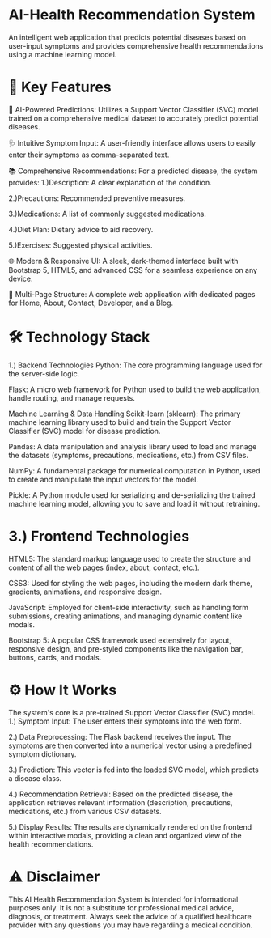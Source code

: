 # AI-Health Recommendation System
An intelligent web application that predicts potential diseases based on user-input symptoms and provides comprehensive health recommendations using a machine learning model.


# 🌟 Key Features
🤖 AI-Powered Predictions: Utilizes a Support Vector Classifier (SVC) model trained on a comprehensive medical dataset to accurately predict potential diseases.

🩺 Intuitive Symptom Input: A user-friendly interface allows users to easily enter their symptoms as comma-separated text.

📚 Comprehensive Recommendations: For a predicted disease, the system provides:
1.)Description: A clear explanation of the condition.

2.)Precautions: Recommended preventive measures.

3.)Medications: A list of commonly suggested medications.

4.)Diet Plan: Dietary advice to aid recovery.

5.)Exercises: Suggested physical activities.

🌐 Modern & Responsive UI: A sleek, dark-themed interface built with Bootstrap 5, HTML5, and advanced CSS for a seamless experience on any device.

📄 Multi-Page Structure: A complete web application with dedicated pages for Home, About, Contact, Developer, and a Blog. 


# 🛠️ Technology Stack
1.) Backend Technologies
Python: The core programming language used for the server-side logic.

Flask: A micro web framework for Python used to build the web application, handle routing, and manage requests.

Machine Learning & Data Handling
Scikit-learn (sklearn): The primary machine learning library used to build and train the Support Vector Classifier (SVC) model for disease prediction.

Pandas: A data manipulation and analysis library used to load and manage the datasets (symptoms, precautions, medications, etc.) from CSV files.

NumPy: A fundamental package for numerical computation in Python, used to create and manipulate the input vectors for the model.

Pickle: A Python module used for serializing and de-serializing the trained machine learning model, allowing you to save and load it without retraining.

# 3.) Frontend Technologies
 HTML5: The standard markup language used to create the structure and content of all the web pages (index, about, contact, etc.).

CSS3: Used for styling the web pages, including the modern dark theme, gradients, animations, and responsive design.

JavaScript: Employed for client-side interactivity, such as handling form submissions, creating animations, and managing dynamic content like modals.

Bootstrap 5: A popular CSS framework used extensively for layout, responsive design, and pre-styled components like the navigation bar, buttons, cards, and modals.

# ⚙️ How It Works
The system's core is a pre-trained Support Vector Classifier (SVC) model.
1.) Symptom Input: The user enters their symptoms into the web form.

2.) Data Preprocessing: The Flask backend receives the input. The symptoms are then converted into a numerical vector using a predefined symptom dictionary.

3.) Prediction: This vector is fed into the loaded SVC model, which predicts a disease class.

4.) Recommendation Retrieval: Based on the predicted disease, the application retrieves relevant information (description, precautions, medications, etc.) from various CSV datasets.

5.) Display Results: The results are dynamically rendered on the frontend within interactive modals, providing a clean and organized view of the health recommendations.

# ⚠️ Disclaimer
This AI Health Recommendation System is intended for informational purposes only. It is not a substitute for professional medical advice, diagnosis, or treatment. Always seek the advice of a qualified healthcare provider with any questions you may have regarding a medical condition.

